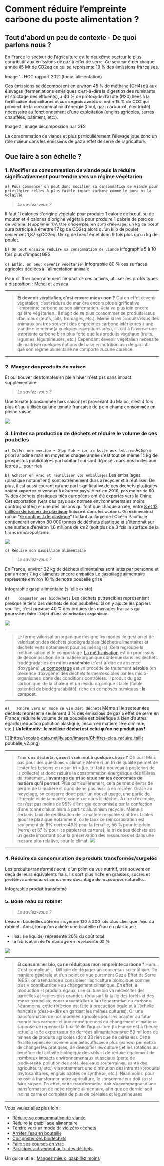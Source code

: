 # **Comment réduire l’empreinte carbone du poste alimentation ?**

## Tout d'abord un peu de contexte - De quoi parlons nous ?

En France le secteur de l’agriculture est le deuxième secteur le plus contributif aux émissions de gaz à effet de serre. Ce secteur émet chaque année 85 Mt de CO2eq ce qui se représente 19 % des émissions françaises.

Image 1 : HCC rapport 2021 (focus alimentation)

Ces émissions se décomposent en environ 45 % de méthane (CH4) dû aux élevages (fermentations entériques c’est-à-dire la digestion des ruminants et stockage des effluents), à 40 % de protoxyde d’azote (N20) liées à la fertilisation des cultures et aux engrais azotés et enfin 15 % de CO2 qui provient de la consommation d’énergie (fioul, gaz, carburant, électricité) nécessaire au fonctionnement d'une exploitation (engins agricoles, serres chauffées, bâtiment, etc.).

Image 2 : image décomposition par GES

La consommation de viande et plus particulièrement l’élevage joue donc un rôle majeur dans les émissions de gaz à effet de serre de l’agriculture.

## **Que faire à son échelle ?** 

### 1. Modifier sa consommation de viande puis la réduire significativement pour tendre vers un régime végétarien

 `a) Pour commencer on peut donc modifier sa consommation de viande pour privilégier celles à plus faible impact carbone comme le porc ou la volaille`

> _Le saviez-vous ?_

Il faut 11 calories d'origine végétale pour produire 1 calorie de bœuf, ou de mouton et 4 calories d'origine végétale pour produire 1 calorie de porc ou de volaille.
(supprimer ?)A titre d’exemple, en sorti d’élevage, un kg de bœuf aura participé à émettre 17 kg de CO2eq alors qu’un kilo de poulet seulement 1,87 kgCO2eq. Un kg de bœuf émet donc 9 fois plus qu’un kg de poulet.

  `b) On peut ensuite réduire sa consommation de viande`
Infographie 5 à 10 fois plus d'impact GES

  `c) Enfin, on peut devenir végétarien`
Infographie 80 % des surfaces agricoles dédiées à l'alimentation animale

Pour chiffrer concraitement l’impact de ces actions, utilisez les profils types à disposition : Mehdi et Jessica

-------------
> **Et devenir végétalien, c’est encore mieux non ?**
Oui en effet devenir végétalien, c’est réduire de manière encore plus significative l’empreinte carbone de son alimentation. Cela va plus loin encore qu'être végétarien : il s'agit de ne plus consommer de produits issus d’animaux (œufs, laits, fromages, etc.). Même si les produits issus des animaux ont très souvent des empreintes carbone inférieures à une viande elle-même(à quelques exceptions près), ils ont à l’inverse une empreinte carbone bien plus forte que les produits végétaux (fruits, légumes, légumineuses, etc.)
Cependant devenir végétalien nécessite de maitriser quelques notions de base en nutrition afin de garantir que son régime alimentaire ne comporte aucune carence.
-------------

### 2. Manger des produits de saison
Et oui trouver des tomates en plein hiver n'est pas sans impact supplémentaire.

> _Le saviez-vous ?_

Une tomate (consommée hors saison) et provenant du Maroc, c’est 4 fois plus d’eau utilisée qu’une tomate française de plein champ consommée en pleine saison 

![](https://ecolab-data.netlify.app/images/Chiffres-cles_consommer_produits_saison_circuits_courts_v2.png)

### 3. Limiter sa production de déchets et réduire le volume de ces poubelles

  `a) Coller une mention « Stop Pub » sur sa boite aux lettres`
Action a priori anodine mais en moyenne chaque année c'est tout de même 14 kg de prospectus publicitaires par habitant qui sont déposés dans nos boites aux lettres  … pour rien
  
  `b) Acheter en vrac et réutiliser vos emballages`
Les emballages (plastique notamment) sont extrêmement durs à recycler et à réutiliser. De plus, il est aussi courant qu’une part significative de ces déchets plastiques soient exportés et vendus à d’autres pays. Ainsi en 2016, pas moins de 50 % des déchets plastiques triés européens ont été exportés vers la Chine. Cet exportation (vers des pays aux normes environnementales moins contraignantes) et une des raisons qui font que chaque année, entre [8 et 12 millions de tonnes de plastique](https://www.greenpeace.fr/pollution-oceans-limpact-plastiques/) finissent dans les océans. On estime ainsi qu’un “[7e continent de plastique](https://assets.theoceancleanup.com/app/uploads/2019/04/Lebreton2018_SciRep.pdf)” flottant au large de l’Océan Pacifique contiendrait environ 80 000 tonnes de déchets plastique et s’étendrait sur une surface d’environ 1.6 millions de km2 (soit plus de 3 fois la surface de la France métropolitaine

![](https://ecolab-data.netlify.app/images/Chiffres-cles_vrac_v2.png)

 `c) Réduire son gaspillage alimentaire`

> _Le saviez-vous ?_

En France, environ 32 kg de déchets alimentaires sont jetés par personne et par an dont [7 kg d’aliments](https://www.casuffitlegachis.fr/) encore emballés
Le gaspillage alimentaire représente environ 10 % de notre poubelle grise

Infographie gaspi alimentaire (si elle existe)

 `d)	Composter ses biodéchets`
Les déchets putrescibles représentent presque le tiers des déchets de nos poubelles. Si on y ajoute les papiers souillés, c’est presque 40 % des ordures des ménages français qui pourraient faire l’objet d’une valorisation organique.

![](https://ecolab-data.netlify.app/images/Chiffres-cles_biodechets_v2.png)

----------------------------
> Le terme valorisation organique désigne les modes de gestion et de valorisation des déchets biodégradables (déchets alimentaires et déchets verts notamment pour les ménages). Cela regroupe la méthanisation et le compostage.
[La méthanisation](https://www.fnade.org/fr/produire-matieres-energie/valorisation-organique) est un processus de décomposition de la matière organique contenue dans les déchets biodégradables en milieu **anaérobie** (c’est-à-dire en absence d’oxygène)
[Le compostage](https://www.fnade.org/fr/produire-matieres-energie/valorisation-organique) est un procédé de traitement **aérobie** (en présence d’oxygène) des déchets fermentescibles par les micro-organismes, dans des conditions contrôlées. Il produit du gaz carbonique, de la chaleur et un résidu organique stable (faible potentiel de biodégradabilité), riche en composés humiques : **le compost**.
----------------------------

  `e)	Tendre vers un mode de vie zéro déchets`
Même si le secteur des déchets représente seulement 3 % des émissions de gaz à effet de serre en France, réduire le volume de sa poubelle est bénéfique à bien d’autres égards (réduction pollution plastique, besoin en matière 1ère diminué, etc.).**Un leitmotiv : le meilleur déchet est celui qu’on ne produit pas !**

![](https://ecolab-data.netlify.app/images/Chiffres-cles_reduire_taille poubelle_v2.png)

----------------------------
> **Trier ces déchets, ça sert vraiment à quelque chose ?**
Oh oui ! Mais pas pour des questions « climat »
Même si un tri de qualité permet de limiter les besoins en « sur-tri » (i.e. tri fait à nouveau à posteriori de la collecte) et donc réduire la consommation énergétique des filières de traitement, **l’avantage du tri se situe sur les économies de matière qu’il permet**. Plus particulièrement, cela permet d’éviter de perdre de la matière et donc de ne pas avoir à en recréer. Grâce au recyclage, on conserve donc pour un nouvel usage, une partie de l’énergie et de la matière contenue dans le déchet. A titre d’exemple, ce n’est pas moins de 95% d’énergie économisée par la confection d’une tonne d’aluminium à partir d’aluminium recyclé .
Même si certains taux de réutilisation de la matière recyclée sont très faibles (pour le plastique notamment, où le taux de réincorporation est seulement de 6% contre 49% pour la ferraille, 56 % pour le calcin (verre) et 67 % pour les papiers et cartons), le tri de ses déchets est un geste important pour la préservation des ressources et dans une mesure plus relative, pour le climat. 
![](https://ecolab-data.netlify.app/images/Chiffres-cles_trier-ses-dechets_v2.png)
----------------------------

### 4. Réduire sa consommation de produits transformés/surgelés
Les produits transformés sont, d’un point de vue nutritif, très souvent en deçà de leurs équivalents frais. Ils sont plus riche en graisses, sucres et protéines animales et consomme davantage de ressources naturelles.

Infographie produit transformé

### 5.	Boire l’eau du robinet

> _Le saviez-vous ?_

L’eau en bouteille coûte en moyenne 100 à 300 fois plus cher que l’eau du robinet . Ainsi, lorsqu’on achète une bouteille d’eau en plastique :
- l’eau (le liquide) représente 20% du coût total
- la fabrication de l’emballage en représente 80 %

![](https://ecolab-data.netlify.app/images/Chiffres-cles_eau.png)


----------------------------
> **Et consommer bio, ça ne réduit pas mon empreinte carbone ?**
Hum… C’est compliqué ... Difficile de dégager un consensus scientifique.
De manière générale et d’un point de vue purement Gaz à Effet de Serre (GES), on a tendance à considérer l’agriculture biologique comme plus « contributrice » au changement climatique. En effet, à production et produits égaux, une culture bio va nécessiter des parcelles agricoles plus grandes, réduisant la taille des forêts et des zones naturelles, zones essentielles à la séquestration du carbone. Néanmoins, cette réflexion est faite à production égale et à l’échelle française (c’est-à-dire en gardant les mêmes cultures). Or une transformation de nos modèles agricoles pour les adapter au futur monde bas carbone et aux conséquences du changement climatique suppose de repenser la finalité de l’agriculture (la France est à l’heure actuelle le 5e exportateur de denrées alimentaires avec 59 millions de tonnes de produits agricoles (dont 33 rien que de céréales). Cette finalité repensée (comme une autosuffisance plus grande) permettra de changer les pratiques, de diversifier les cultures et les rotations au bénéfice de l’activité biologique des sols et de réduire également de nombreux impacts environnementaux et sociaux (perte de biodiversité, pollution des sols, des eaux souterraines, santé des agriculteurs, etc.) via notamment une diminution des intrants (produits phytosanitaires, engrais azotés de synthèse, etc.).
Néanmoins, pour réussir à transformer notre agriculture, le consommateur doit aussi faire sa part. En effet, cette transformation doit s’accompagner d’une transformation de notre régime alimentaire, afin que ce dernier soit moins carné et complété de plus de céréales et légumineuses
----------------------------

Vous voulez allez plus loin :
-	[Réduire sa consommation de viande](https://nosgestesclimat.fr/actions/plus/alimentation/r%C3%A9duire-viande/par-deux)
-	[Réduire le gaspillage alimentaire](https://nosgestesclimat.fr/actions/plus/alimentation/gaspillage-alimentaire)
-	[Tendre vers un mode de vie zéro déchets](https://nosgestesclimat.fr/actions/plus/alimentation/d%C3%A9chets/action)
-	[Arrêter l’eau en bouteille](https://nosgestesclimat.fr/actions/plus/alimentation/boisson/eau-en-bouteille/arr%C3%AAter)
-	[Composter ses biodéchets](https://nosgestesclimat.fr/actions/plus/alimentation/d%C3%A9chets/composter)
-	[Faire ses courses en vrac](https://nosgestesclimat.fr/actions/plus/alimentation/d%C3%A9chets/vrac)
-	[Participer activement au tri des déchets](https://nosgestesclimat.fr/actions/plus/alimentation/d%C3%A9chets/recyclage)

Un guide utile : [Mangez mieux, gaspillez moins](https://librairie.ademe.fr/consommer-autrement/1947-manger-mieux-gaspiller-moins-9791029708480.html)




